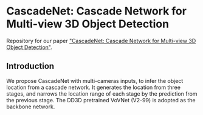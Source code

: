 # CascadeNet: Cascade Network for Multi-view 3D Object Detection

Repository for our paper ["CascadeNet: Cascade Network for Multi-view 3D Object Detection"](xxx).

## Introduction
We propose CascadeNet with multi-cameras inputs, to infer the object location from a cascade network. It generates the location from three stages, and narrows the location range of each stage by the prediction from the previous stage. The DD3D pretrained VoVNet (V2-99) is adopted as the backbone network. 


